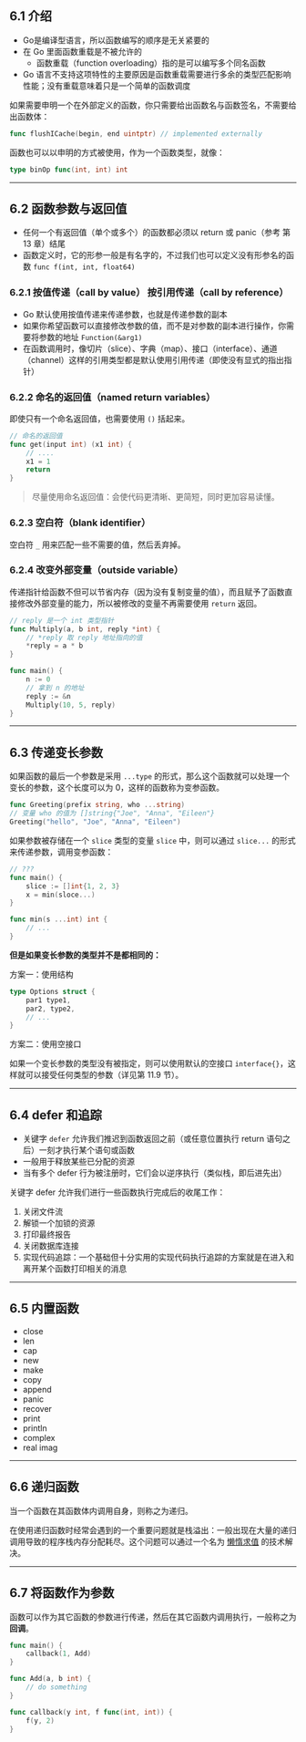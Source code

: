 ## 6.1 介绍

- Go是编译型语言，所以函数编写的顺序是无关紧要的
- 在 Go 里面函数重载是不被允许的
  - 函数重载（function overloading）指的是可以编写多个同名函数
- Go 语言不支持这项特性的主要原因是函数重载需要进行多余的类型匹配影响性能；没有重载意味着只是一个简单的函数调度
  
如果需要申明一个在外部定义的函数，你只需要给出函数名与函数签名，不需要给出函数体：

```go
func flushICache(begin, end uintptr) // implemented externally
```

函数也可以以申明的方式被使用，作为一个函数类型，就像：

```go
type binOp func(int, int) int
```

----

## 6.2 函数参数与返回值

- 任何一个有返回值（单个或多个）的函数都必须以 return 或 panic（参考 第 13 章）结尾
- 函数定义时，它的形参一般是有名字的，不过我们也可以定义没有形参名的函数 `func f(int, int, float64)`

### 6.2.1 按值传递（call by value） 按引用传递（call by reference）

- Go 默认使用按值传递来传递参数，也就是传递参数的副本
- 如果你希望函数可以直接修改参数的值，而不是对参数的副本进行操作，你需要将参数的地址 `Function(&arg1)`
- 在函数调用时，像切片（slice）、字典（map）、接口（interface）、通道（channel）这样的引用类型都是默认使用引用传递（即使没有显式的指出指针）

### 6.2.2 命名的返回值（named return variables）

即使只有一个命名返回值，也需要使用 `()` 括起来。

```go
// 命名的返回值
func get(input int) (x1 int) {
    // ....
    x1 = 1
    return
}
```

> 尽量使用命名返回值：会使代码更清晰、更简短，同时更加容易读懂。

### 6.2.3 空白符（blank identifier）

空白符 `_` 用来匹配一些不需要的值，然后丢弃掉。

### 6.2.4 改变外部变量（outside variable）

传递指针给函数不但可以节省内存（因为没有复制变量的值），而且赋予了函数直接修改外部变量的能力，所以被修改的变量不再需要使用 `return` 返回。

```go
// reply 是一个 int 类型指针
func Multiply(a, b int, reply *int) {
    // *reply 取 reply 地址指向的值
    *reply = a * b
}

func main() {
    n := 0
    // 拿到 n 的地址
    reply := &n
    Multiply(10, 5, reply)
}
```

----

## 6.3 传递变长参数

如果函数的最后一个参数是采用 `...type` 的形式，那么这个函数就可以处理一个变长的参数，这个长度可以为 0，这样的函数称为变参函数。

```go
func Greeting(prefix string, who ...string)
// 变量 who 的值为 []string{"Joe", "Anna", "Eileen"}
Greeting("hello", "Joe", "Anna", "Eileen")
```

如果参数被存储在一个 `slice` 类型的变量 `slice` 中，则可以通过 `slice...` 的形式来传递参数，调用变参函数：

```go
// ???
func main() {
    slice := []int{1, 2, 3}
    x = min(sloce...)
}

func min(s ...int) int {
    // ...
}
```

**但是如果变长参数的类型并不是都相同的：**

方案一：使用结构

```go
type Options struct {
    par1 type1,
    par2, type2,
    // ...
}
```

方案二：使用空接口

如果一个变长参数的类型没有被指定，则可以使用默认的空接口 `interface{}`，这样就可以接受任何类型的参数（详见第 11.9 节）。

----

## 6.4 defer 和追踪

- 关键字 `defer` 允许我们推迟到函数返回之前（或任意位置执行 return 语句之后）一刻才执行某个语句或函数
- 一般用于释放某些已分配的资源
- 当有多个 defer 行为被注册时，它们会以逆序执行（类似栈，即后进先出）

关键字 defer 允许我们进行一些函数执行完成后的收尾工作：

1. 关闭文件流
2. 解锁一个加锁的资源
3. 打印最终报告
4. 关闭数据库连接
5. 实现代码追踪：一个基础但十分实用的实现代码执行追踪的方案就是在进入和离开某个函数打印相关的消息

----

## 6.5 内置函数

- close
- len
- cap
- new
- make
- copy
- append
- panic
- recover
- print
- println
- complex
- real imag

----

## 6.6 递归函数

当一个函数在其函数体内调用自身，则称之为递归。

在使用递归函数时经常会遇到的一个重要问题就是栈溢出：一般出现在大量的递归调用导致的程序栈内存分配耗尽。这个问题可以通过一个名为 [懒惰求值](https://zh.wikipedia.org/wiki/%E6%83%B0%E6%80%A7%E6%B1%82%E5%80%BC) 的技术解决。

----

## 6.7 将函数作为参数

函数可以作为其它函数的参数进行传递，然后在其它函数内调用执行，一般称之为**回调**。

```go
func main() {
    callback(1, Add)
}

func Add(a, b int) {
    // do something
}

func callback(y int, f func(int, int)) {
    f(y, 2)
}
```